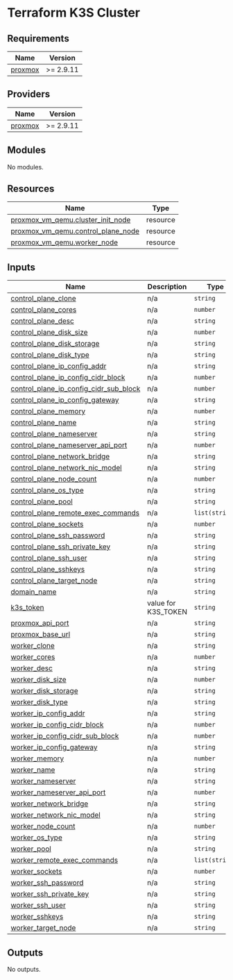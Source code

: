 # Terraform K3S Cluster

## Requirements

| Name | Version |
|------|---------|
| <a name="requirement_proxmox"></a> [proxmox](#requirement\_proxmox) | >= 2.9.11 |

## Providers

| Name | Version |
|------|---------|
| <a name="provider_proxmox"></a> [proxmox](#provider\_proxmox) | >= 2.9.11 |

## Modules

No modules.

## Resources

| Name | Type |
|------|------|
| [proxmox_vm_qemu.cluster_init_node](https://registry.terraform.io/providers/Telmate/proxmox/latest/docs/resources/vm_qemu) | resource |
| [proxmox_vm_qemu.control_plane_node](https://registry.terraform.io/providers/Telmate/proxmox/latest/docs/resources/vm_qemu) | resource |
| [proxmox_vm_qemu.worker_node](https://registry.terraform.io/providers/Telmate/proxmox/latest/docs/resources/vm_qemu) | resource |

## Inputs

| Name | Description | Type | Default | Required |
|------|-------------|------|---------|:--------:|
| <a name="input_control_plane_clone"></a> [control\_plane\_clone](#input\_control\_plane\_clone) | n/a | `string` | n/a | yes |
| <a name="input_control_plane_cores"></a> [control\_plane\_cores](#input\_control\_plane\_cores) | n/a | `number` | n/a | yes |
| <a name="input_control_plane_desc"></a> [control\_plane\_desc](#input\_control\_plane\_desc) | n/a | `string` | n/a | yes |
| <a name="input_control_plane_disk_size"></a> [control\_plane\_disk\_size](#input\_control\_plane\_disk\_size) | n/a | `number` | n/a | yes |
| <a name="input_control_plane_disk_storage"></a> [control\_plane\_disk\_storage](#input\_control\_plane\_disk\_storage) | n/a | `string` | n/a | yes |
| <a name="input_control_plane_disk_type"></a> [control\_plane\_disk\_type](#input\_control\_plane\_disk\_type) | n/a | `string` | n/a | yes |
| <a name="input_control_plane_ip_config_addr"></a> [control\_plane\_ip\_config\_addr](#input\_control\_plane\_ip\_config\_addr) | n/a | `string` | n/a | yes |
| <a name="input_control_plane_ip_config_cidr_block"></a> [control\_plane\_ip\_config\_cidr\_block](#input\_control\_plane\_ip\_config\_cidr\_block) | n/a | `number` | n/a | yes |
| <a name="input_control_plane_ip_config_cidr_sub_block"></a> [control\_plane\_ip\_config\_cidr\_sub\_block](#input\_control\_plane\_ip\_config\_cidr\_sub\_block) | n/a | `number` | n/a | yes |
| <a name="input_control_plane_ip_config_gateway"></a> [control\_plane\_ip\_config\_gateway](#input\_control\_plane\_ip\_config\_gateway) | n/a | `string` | n/a | yes |
| <a name="input_control_plane_memory"></a> [control\_plane\_memory](#input\_control\_plane\_memory) | n/a | `number` | n/a | yes |
| <a name="input_control_plane_name"></a> [control\_plane\_name](#input\_control\_plane\_name) | n/a | `string` | n/a | yes |
| <a name="input_control_plane_nameserver"></a> [control\_plane\_nameserver](#input\_control\_plane\_nameserver) | n/a | `string` | n/a | yes |
| <a name="input_control_plane_nameserver_api_port"></a> [control\_plane\_nameserver\_api\_port](#input\_control\_plane\_nameserver\_api\_port) | n/a | `number` | n/a | yes |
| <a name="input_control_plane_network_bridge"></a> [control\_plane\_network\_bridge](#input\_control\_plane\_network\_bridge) | n/a | `string` | n/a | yes |
| <a name="input_control_plane_network_nic_model"></a> [control\_plane\_network\_nic\_model](#input\_control\_plane\_network\_nic\_model) | n/a | `string` | n/a | yes |
| <a name="input_control_plane_node_count"></a> [control\_plane\_node\_count](#input\_control\_plane\_node\_count) | n/a | `number` | n/a | yes |
| <a name="input_control_plane_os_type"></a> [control\_plane\_os\_type](#input\_control\_plane\_os\_type) | n/a | `string` | n/a | yes |
| <a name="input_control_plane_pool"></a> [control\_plane\_pool](#input\_control\_plane\_pool) | n/a | `string` | n/a | yes |
| <a name="input_control_plane_remote_exec_commands"></a> [control\_plane\_remote\_exec\_commands](#input\_control\_plane\_remote\_exec\_commands) | n/a | `list(string)` | n/a | yes |
| <a name="input_control_plane_sockets"></a> [control\_plane\_sockets](#input\_control\_plane\_sockets) | n/a | `number` | n/a | yes |
| <a name="input_control_plane_ssh_password"></a> [control\_plane\_ssh\_password](#input\_control\_plane\_ssh\_password) | n/a | `string` | n/a | yes |
| <a name="input_control_plane_ssh_private_key"></a> [control\_plane\_ssh\_private\_key](#input\_control\_plane\_ssh\_private\_key) | n/a | `string` | n/a | yes |
| <a name="input_control_plane_ssh_user"></a> [control\_plane\_ssh\_user](#input\_control\_plane\_ssh\_user) | n/a | `string` | n/a | yes |
| <a name="input_control_plane_sshkeys"></a> [control\_plane\_sshkeys](#input\_control\_plane\_sshkeys) | n/a | `string` | n/a | yes |
| <a name="input_control_plane_target_node"></a> [control\_plane\_target\_node](#input\_control\_plane\_target\_node) | n/a | `string` | n/a | yes |
| <a name="input_domain_name"></a> [domain\_name](#input\_domain\_name) | n/a | `string` | n/a | yes |
| <a name="input_k3s_token"></a> [k3s\_token](#input\_k3s\_token) | value for K3S\_TOKEN | `string` | n/a | yes |
| <a name="input_proxmox_api_port"></a> [proxmox\_api\_port](#input\_proxmox\_api\_port) | n/a | `string` | n/a | yes |
| <a name="input_proxmox_base_url"></a> [proxmox\_base\_url](#input\_proxmox\_base\_url) | n/a | `string` | n/a | yes |
| <a name="input_worker_clone"></a> [worker\_clone](#input\_worker\_clone) | n/a | `string` | n/a | yes |
| <a name="input_worker_cores"></a> [worker\_cores](#input\_worker\_cores) | n/a | `number` | n/a | yes |
| <a name="input_worker_desc"></a> [worker\_desc](#input\_worker\_desc) | n/a | `string` | n/a | yes |
| <a name="input_worker_disk_size"></a> [worker\_disk\_size](#input\_worker\_disk\_size) | n/a | `number` | n/a | yes |
| <a name="input_worker_disk_storage"></a> [worker\_disk\_storage](#input\_worker\_disk\_storage) | n/a | `string` | n/a | yes |
| <a name="input_worker_disk_type"></a> [worker\_disk\_type](#input\_worker\_disk\_type) | n/a | `string` | n/a | yes |
| <a name="input_worker_ip_config_addr"></a> [worker\_ip\_config\_addr](#input\_worker\_ip\_config\_addr) | n/a | `string` | n/a | yes |
| <a name="input_worker_ip_config_cidr_block"></a> [worker\_ip\_config\_cidr\_block](#input\_worker\_ip\_config\_cidr\_block) | n/a | `number` | n/a | yes |
| <a name="input_worker_ip_config_cidr_sub_block"></a> [worker\_ip\_config\_cidr\_sub\_block](#input\_worker\_ip\_config\_cidr\_sub\_block) | n/a | `number` | n/a | yes |
| <a name="input_worker_ip_config_gateway"></a> [worker\_ip\_config\_gateway](#input\_worker\_ip\_config\_gateway) | n/a | `string` | n/a | yes |
| <a name="input_worker_memory"></a> [worker\_memory](#input\_worker\_memory) | n/a | `number` | n/a | yes |
| <a name="input_worker_name"></a> [worker\_name](#input\_worker\_name) | n/a | `string` | n/a | yes |
| <a name="input_worker_nameserver"></a> [worker\_nameserver](#input\_worker\_nameserver) | n/a | `string` | n/a | yes |
| <a name="input_worker_nameserver_api_port"></a> [worker\_nameserver\_api\_port](#input\_worker\_nameserver\_api\_port) | n/a | `number` | n/a | yes |
| <a name="input_worker_network_bridge"></a> [worker\_network\_bridge](#input\_worker\_network\_bridge) | n/a | `string` | n/a | yes |
| <a name="input_worker_network_nic_model"></a> [worker\_network\_nic\_model](#input\_worker\_network\_nic\_model) | n/a | `string` | n/a | yes |
| <a name="input_worker_node_count"></a> [worker\_node\_count](#input\_worker\_node\_count) | n/a | `number` | n/a | yes |
| <a name="input_worker_os_type"></a> [worker\_os\_type](#input\_worker\_os\_type) | n/a | `string` | n/a | yes |
| <a name="input_worker_pool"></a> [worker\_pool](#input\_worker\_pool) | n/a | `string` | n/a | yes |
| <a name="input_worker_remote_exec_commands"></a> [worker\_remote\_exec\_commands](#input\_worker\_remote\_exec\_commands) | n/a | `list(string)` | n/a | yes |
| <a name="input_worker_sockets"></a> [worker\_sockets](#input\_worker\_sockets) | n/a | `number` | n/a | yes |
| <a name="input_worker_ssh_password"></a> [worker\_ssh\_password](#input\_worker\_ssh\_password) | n/a | `string` | n/a | yes |
| <a name="input_worker_ssh_private_key"></a> [worker\_ssh\_private\_key](#input\_worker\_ssh\_private\_key) | n/a | `string` | n/a | yes |
| <a name="input_worker_ssh_user"></a> [worker\_ssh\_user](#input\_worker\_ssh\_user) | n/a | `string` | n/a | yes |
| <a name="input_worker_sshkeys"></a> [worker\_sshkeys](#input\_worker\_sshkeys) | n/a | `string` | n/a | yes |
| <a name="input_worker_target_node"></a> [worker\_target\_node](#input\_worker\_target\_node) | n/a | `string` | n/a | yes |

## Outputs

No outputs.
